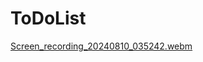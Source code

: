 # ToDoList

[Screen_recording_20240810_035242.webm](https://github.com/user-attachments/assets/78f94380-3e98-4aa9-a125-c889731d2fdb)
